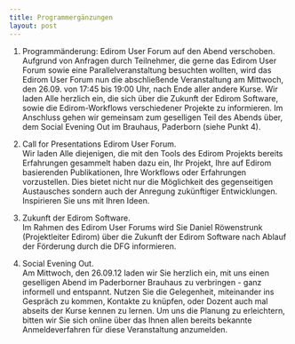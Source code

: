 ```yaml
---
title: Programmergänzungen 
layout: post
---
```


1. Programmänderung: Edirom User Forum auf den Abend verschoben. <br/>
   Aufgrund von
   Anfragen durch Teilnehmer, die gerne das Edirom User Forum sowie eine
   Parallelveranstaltung besuchten wollten, wird das Edirom User Forum nun die
   abschließende Veranstaltung am Mittwoch, den 26.09. von 17:45 bis 19:00 Uhr,
   nach Ende aller andere Kurse. Wir laden Alle herzlich ein, die sich über die
   Zukunft der Edirom Software, sowie die Edirom-Workflows verschiedener
   Projekte zu informieren. Im Anschluss gehen wir gemeinsam zum geselligen Teil
   des Abends über, dem Social Evening Out im Brauhaus, Paderborn (siehe Punkt
   4).

2. Call for Presentations Edirom User Forum. <br/>
   Wir laden Alle diejenigen, die mit
   den Tools des Edirom Projekts bereits Erfahrungen gesammelt haben dazu ein,
   Ihr Projekt, Ihre auf Edirom basierenden Publikationen, Ihre Workflows oder
   Erfahrungen vorzustellen. Dies bietet nicht nur die Möglichkeit des
   gegenseitigen Austausches sondern auch der Anregung zukünftiger
   Entwicklungen. Inspirieren Sie uns mit Ihren Ideen.

3. Zukunft der Edirom Software. <br/>
   Im Rahmen des Edirom User Forums wird Sie Daniel
   Röwenstrunk (Projektleiter Edirom) über die Zukunft der Edirom Software nach
   Ablauf der Förderung durch die DFG informieren.

4. Social Evening Out. <br/>
   Am Mittwoch, den 26.09.12 laden wir Sie herzlich ein, mit
   uns einen geselligen Abend im Paderborner Brauhaus zu verbringen -
   ganz informell und entspannt. Nutzen Sie die Gelegenheit, miteinander ins
   Gespräch zu kommen, Kontakte zu knüpfen, oder Dozent auch mal abseits der
   Kurse kennen zu lernen. Um uns die Planung zu erleichtern, bitten wir Sie
   sich online über das Ihnen allen bereits bekannte Anmeldeverfahren für diese
   Veranstaltung anzumelden.
